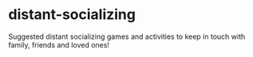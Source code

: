 # distant-socializing
Suggested distant socializing games and activities to keep in touch with family, friends and loved ones!
